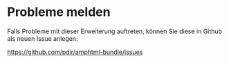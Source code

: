 # Probleme melden

Falls Probleme mit dieser Erweiterung auftreten, können Sie diese in Github als neuen Issue anlegen: 

https://github.com/pdir/amphtml-bundle/issues